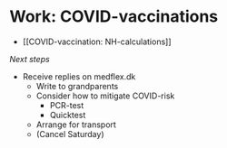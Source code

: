 # Work: COVID-vaccinations
* [[COVID-vaccination: NH-calculations]]

*Next steps*
* Receive replies on medflex.dk
	* Write to grandparents
	* Consider how to mitigate COVID-risk
		* PCR-test
		* Quicktest
	* Arrange for transport
	* (Cancel Saturday)

<!-- #home/project #service/project -->

<!-- {BearID:F90B709F-D06B-43AF-81B0-597EE02A4344-583-000000BA14F5FA41} -->
